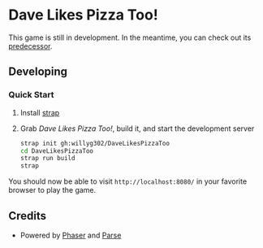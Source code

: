 # Dave Likes Pizza Too!

This game is still in development. In the meantime, you can check out its [predecessor](http://willyg302.github.io/Dave-Likes-Pizza/).

## Developing

### Quick Start

1. Install [strap](https://github.com/willyg302/strap.py)

2. Grab *Dave Likes Pizza Too!*, build it, and start the development server

   ```bash
   strap init gh:willyg302/DaveLikesPizzaToo
   cd DaveLikesPizzaToo
   strap run build
   strap
   ```

You should now be able to visit `http://localhost:8080/` in your favorite browser to play the game.

## Credits

- Powered by [Phaser](https://github.com/photonstorm/phaser) and [Parse](https://parse.com/)

